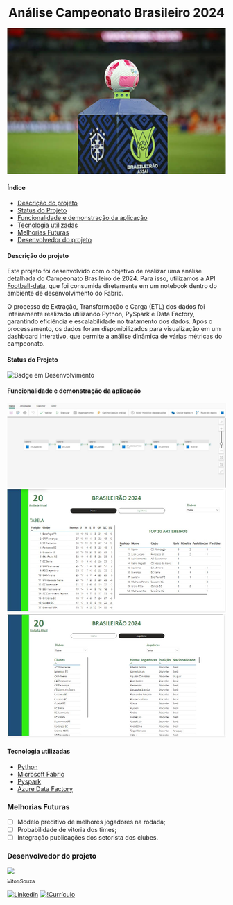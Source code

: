 <h1 align="center">Análise Campeonato Brasileiro 2024</h1>

![imagem](fundo.jpg)

#### Índice

* [Descrição do projeto](#descrição-do-projeto)
* [Status do Projeto](#status-do-projeto)
* [Funcionalidade e demonstração da aplicação](#funcionalidade-e-demonstração-da-aplicação)
* [Tecnologia utilizadas](#tecnologia-utilizadas)
* [Melhorias Futuras](#melhorias-futuras)
* [Desenvolvedor do projeto](#desenvolvedor-do-projeto)

#### Descrição do projeto

Este projeto foi desenvolvido com o objetivo de realizar uma análise detalhada do Campeonato Brasileiro de 2024. Para isso, utilizamos a API [Football-data](https://www.football-data.org/), que foi consumida diretamente em um notebook dentro do ambiente de desenvolvimento do Fabric.

O processo de Extração, Transformação e Carga (ETL) dos dados foi inteiramente realizado utilizando Python, PySpark e Data Factory, garantindo eficiência e escalabilidade no tratamento dos dados. Após o processamento, os dados foram disponibilizados para visualização em um dashboard interativo, que permite a análise dinâmica de várias métricas do campeonato.

#### Status do Projeto
![Badge em Desenvolvimento](http://img.shields.io/static/v1?label=STATUS&message=%20CONCLUÍDO&color=GREEN&style=for-the-badge)

#### Funcionalidade e demonstração da aplicação
![Pipeline](pipeline.JPG)
![Dashboard](dashboard1.JPG)
![Pipeline](dashboard2.JPG)


#### Tecnologia utilizadas
* [Python](https://www.python.org/downloads/)
* [Microsoft Fabric](https://app.fabric.microsoft.com/)
* [Pyspark](https://spark.apache.org/docs/latest/api/python/index.html)
* [Azure Data Factory](https://azure.microsoft.com/pt-br/products/data-factory)



### Melhorias Futuras

- [ ] Modelo preditivo de melhores jogadores na rodada;
- [ ] Probabilidade de vitoria dos times;
- [ ] Integração publicações dos setorista dos clubes. 

### Desenvolvedor do projeto
[<img src="https://avatars.githubusercontent.com/u/96426356?s=400&u=cb53042cc402d962207c7a20dfb6804a580f9526&v=4" width=115><br><sub>Vitor Souza</sub> ](https://github.com/vitorhssouza)


[![Linkedin](https://img.shields.io/badge/LinkedIn-0077B5?style=for-the-badge&logo=linkedin&logoColor=white)](https://www.linkedin.com/in/vitorhugossouza/)
[![!Currículo](https://img.shields.io/badge/website-000000?style=for-the-badge&logo=About.me&logoColor=white)](https://vitorhssouza.github.io/#home)

